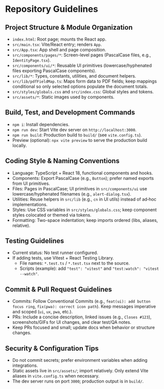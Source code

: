 # Repository Guidelines

## Project Structure & Module Organization
- `index.html`: Root page; mounts the React app.
- `src/main.tsx`: Vite/React entry; renders `App`.
- `src/App.tsx`: App shell and page composition.
- `src/components/pages/*`: Screen-level pages (PascalCase files, e.g., `IdentityPage.tsx`).
- `src/components/ui/*`: Reusable UI primitives (lowercase/hyphenated files exporting PascalCase components).
- `src/lib/*`: Types, constants, utilities, and document helpers.
- `src/lib/pdfFieldMap.ts`: Maps form data to PDF fields; keep mappings conditional so only selected options populate the document totals.
- `src/styles/globals.css` and `src/index.css`: Global styles and tokens.
- `src/assets/*`: Static images used by components.

## Build, Test, and Development Commands
- `npm i`: Install dependencies.
- `npm run dev`: Start Vite dev server on `http://localhost:3000`.
- `npm run build`: Production build to `build/` (see `vite.config.ts`).
- Preview (optional): `npx vite preview` to serve the production build locally.

## Coding Style & Naming Conventions
- Language: TypeScript + React 18, functional components and hooks.
- Components: Export PascalCase (e.g., `Button`); prefer named exports from UI primitives.
- Files: Pages in PascalCase; UI primitives in `src/components/ui` use lowercase/hyphenated filenames (e.g., `alert-dialog.tsx`).
- Utilities: Reuse helpers in `src/lib` (e.g., `cn` in UI utils) instead of ad‑hoc implementations.
- Styles: Use CSS variables in `src/styles/globals.css`; keep component styles colocated or themed via tokens.
- Formatting: Two-space indentation; keep imports ordered (libs, aliases, relative).

## Testing Guidelines
- Current status: No test runner configured.
- If adding tests, use Vitest + React Testing Library.
  - File names: `*.test.ts` / `*.test.tsx` next to the source.
  - Scripts (example): add `"test": "vitest"` and `"test:watch": "vitest --watch"`.

## Commit & Pull Request Guidelines
- Commits: Follow Conventional Commits (e.g., `feat(ui): add button focus ring`, `fix(pwa): correct icon path`). Keep messages imperative and scoped (`ui`, `ux`, `pwa`, etc.).
- PRs: Include a concise description, linked issues (e.g., `Closes #123`), screenshots/GIFs for UI changes, and clear test/QA notes.
- Keep PRs focused and small; update docs when behavior or structure changes.

## Security & Configuration Tips
- Do not commit secrets; prefer environment variables when adding integrations.
- Static assets live in `src/assets/`; import relatively. Only extend Vite aliases in `vite.config.ts` when necessary.
- The dev server runs on port `3000`; production output is in `build/`.
